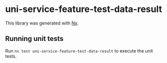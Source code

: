 # uni-service-feature-test-data-result

This library was generated with [Nx](https://nx.dev).

## Running unit tests

Run `nx test uni-service-feature-test-data-result` to execute the unit tests.
